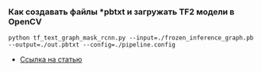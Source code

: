 
### Как создавать файлы *pbtxt и загружать TF2 модели в OpenCV

```python tf_text_graph_mask_rcnn.py --input=./frozen_inference_graph.pb --output=./out.pbtxt --config=./pipeline.config```

- [Ссылка на статью](https://jeanvitor.com/tensorflow-object-detecion-opencv/)